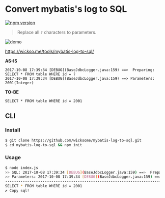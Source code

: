 # Convert mybatis's log to SQL

[![npm version](https://badge.fury.io/js/mybatis-sql-log-to-sql.svg)](https://badge.fury.io/js/mybatis-sql-log-to-sql)

> Replace all `?` characters to parameters.

![demo](https://user-images.githubusercontent.com/5036939/31315987-d1997990-ac5e-11e7-9012-b8f76352eb48.png)

https://wickso.me/tools/mybatis-log-to-sql/

**AS-IS**

```
2017-10-08 17:39:34 [DEBUG](BaseJdbcLogger.java:159) ==>  Preparing: SELECT * FROM table WHERE id = ?
2017-10-08 17:39:34 [DEBUG](BaseJdbcLogger.java:159) ==> Parameters: 2001(Integer)
```

**TO-BE**

```
SELECT * FROM table WHERE id = 2001
```

## CLI

### Install

```bash
$ git clone https://github.com/wicksome/mybatis-log-to-sql.git
$ cd mybatis-log-to-sql && npm init
```

### Usage

```bash
$ node index.js
>> SQL: 2017-10-08 17:39:34 [DEBUG](BaseJdbcLogger.java:159) ==>  Preparing: SELECT * FROM table WHERE id = ?
>> Parameters: 2017-10-08 17:39:34 [DEBUG](BaseJdbcLogger.java:159) ==> Parameters: 2001(Integer)
--------------------------------------------------------------------------------
SELECT * FROM table WHERE id = 2001
✔ Copy sql!
```

